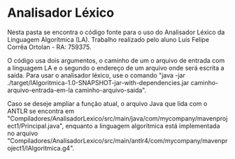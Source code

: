 # Analisador Léxico

Nesta pasta se encontra o código fonte para o uso do Analisador Léxico da Linguagem Algorítmica (LA).  Trabalho realizado pelo aluno Luís Felipe Corrêa Ortolan - RA: 759375.

O código usa dois argumentos, o caminho de um o arquivo de entrada com a linguagem LA e o segundo o endereço de um arquivo onde será escrita a saída.
Para usar o analisador léxico, use o comando "java -jar ./target/lAlgoritmica-1.0-SNAPSHOT-jar-with-dependencies.jar caminho-arquivo-entrada-em-la caminho-arquivo-saida".

Caso se deseje ampliar a função atual, o arquivo Java que lida com o ANTLR se encontra em "Compiladores/AnalisadorLexico/src/main/java/com/mycompany/mavenproject1/Principal.java", enquanto a linguagem algorítmica está implementada no arquivo "Compiladores/AnalisadorLexico/src/main/antlr4/com/mycompany/mavenproject1/lAlgoritmica.g4".
